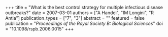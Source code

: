 +++
title = "What is the best control strategy for multiple infectious disease outbreaks?"
date = 2007-03-01
authors = ["A Handel", "IM Longini", "R Antia"]
publication_types = ["7", "3"]
abstract = ""
featured = false
publication = "*Proceedings of the Royal Society B: Biological Sciences*"
doi = "10.1098/rspb.2006.0015"
+++

